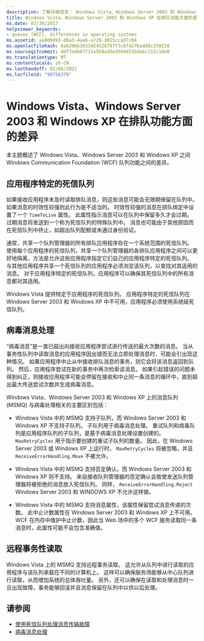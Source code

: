 ```yaml
---
description: 了解详细信息： Windows Vista、Windows Server 2003 和 Windows XP 中的队列功能之间的差异
title: Windows Vista、Windows Server 2003 和 Windows XP 在排队功能方面的差异
ms.date: 03/30/2017
helpviewer_keywords:
- queues [WCF], differences in operating systems
ms.assetid: aa809d93-d0a3-4ae6-a726-d015cca37c04
ms.openlocfilehash: 6a6206b3033454528797f3c8f4276add9c35023d
ms.sourcegitcommit: ddf7edb67715a5b9a45e3dd44536dabc153c1de0
ms.translationtype: MT
ms.contentlocale: zh-CN
ms.lasthandoff: 02/06/2021
ms.locfileid: "99756378"
---
```

# <a name="differences-in-queuing-features-in-windows-vista-windows-server-2003-and-windows-xp"></a>Windows Vista、Windows Server 2003 和 Windows XP 在排队功能方面的差异

本主题概述了 Windows Vista、Windows Server 2003 和 Windows XP 之间 Windows Communication Foundation (WCF) 队列功能之间的差异。  
  
## <a name="application-specific-dead-letter-queue"></a>应用程序特定的死信队列  

 如果接收应用程序未及时读取排队消息，则这些消息可能会无限期保留在队列中。 如果消息的时效性较强则此行为是不适当的。 时效性较强的消息在排队绑定中设置了一个 `TimeToLive` 属性。 此属性指示消息可以在队列中保留多久才会过期。 过期消息将发送到一个称为死信队列的特殊队列中。 消息也可能由于其他原因而在死信队列中终止，如超出队列配额或未通过身份验证。  
  
 通常，共享一个队列管理器的所有排队应用程序存在一个系统范围的死信队列。 使用每个应用程序的死信队列，共享一个队列管理器的各排队应用程序之间可以更好地隔离，方法是允许这些应用程序指定它们自己的应用程序特定的死信队列。 与其他应用程序共享一个死信队列的应用程序必须浏览该队列，以查找对其适用的消息。 对于应用程序特定的死信队列，应用程序可以确保其死信队列中的所有消息都对其适用。  
  
 Windows Vista 提供特定于应用程序的死信队列。 应用程序特定的死信队列在 Windows Server 2003 和 Windows XP 中不可用，应用程序必须使用系统级死信队列。  
  
## <a name="poison-message-handling"></a>病毒消息处理  

 “病毒消息”是一类已超出向接收应用程序尝试进行传送的最大次数的消息。 当从事务性队列中读取消息的应用程序因出错而无法立即处理消息时，可能会引出现这种情况。 如果应用程序中止从中接收排队消息的事务，则它会将该消息返回到队列。 然后，应用程序尝试在新的事务中再次检索该消息。 如果引起错误的问题未得到纠正，则接收应用程序可能会停留在接收和中止同一条消息的循环中，直到超出最大传送尝试次数并生成病毒消息。  
  
 Windows Vista、Windows Server 2003 和 Windows XP 上的消息队列 (MSMQ) 与病毒处理相关的主要区别包括：  
  
- Windows Vista 中的 MSMQ 支持子队列，而 Windows Server 2003 和 Windows XP 不支持子队列。 子队列用于病毒消息处理。 重试队列和病毒队列是应用程序队列的子队列，是基于病毒消息处理设置创建的。 `MaxRetryCycles` 用于指示要创建的重试子队列的数量。 因此，在 Windows Server 2003 或 Windows XP 上运行时， `MaxRetryCycles` 将被忽略，并且 `ReceiveErrorHandling.Move` 不被允许。  
  
- Windows Vista 中的 MSMQ 支持否定确认，而 Windows Server 2003 和 Windows XP 则不支持。 来自接收队列管理器的否定确认会致使发送队列管理器将被拒绝的消息放入死信队列。 同样， `ReceiveErrorHandling.Reject` Windows Server 2003 和 WINDOWS XP 不允许这样做。  
  
- Windows Vista 中的 MSMQ 支持消息属性，该属性保留尝试消息传递的次数。 此中止计数属性在 Windows Server 2003 和 Windows XP 上不可用。 WCF 在内存中维护中止计数，因此当 Web 场中的多个 WCF 服务读取同一条消息时，此属性可能不会包含准确值。  
  
## <a name="remote-transactional-read"></a>远程事务性读取  

 Windows Vista 上的 MSMQ 支持远程事务读取。 这允许从队列中进行读取的应用程序与该队列承载在不同的计算机上。 这样可以确保服务场能够从中心队列进行读取，从而增加系统的总体吞吐量。 另外，还可以确保在读取和处理消息时一旦出现故障，事务能够回滚并且消息保留在队列中以供以后处理。  
  
## <a name="see-also"></a>请参阅

- [使用死信队列处理消息传输故障](using-dead-letter-queues-to-handle-message-transfer-failures.md)
- [病毒消息处理](poison-message-handling.md)
